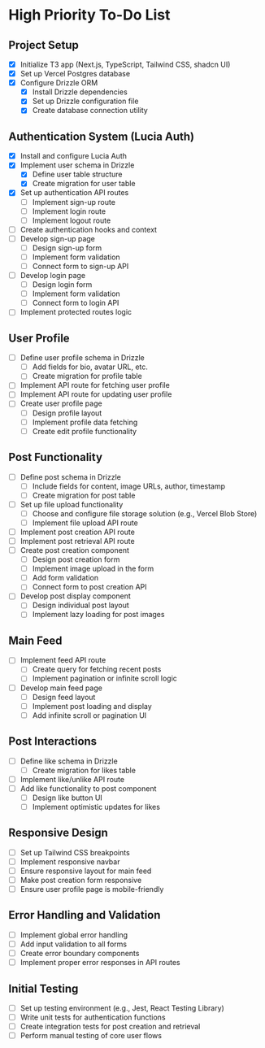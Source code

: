 # High Priority To-Do List

## Project Setup

- [x] Initialize T3 app (Next.js, TypeScript, Tailwind CSS, shadcn UI)
- [x] Set up Vercel Postgres database
- [x] Configure Drizzle ORM
  - [x] Install Drizzle dependencies
  - [x] Set up Drizzle configuration file
  - [x] Create database connection utility

## Authentication System (Lucia Auth)

- [x] Install and configure Lucia Auth
- [x] Implement user schema in Drizzle
  - [x] Define user table structure
  - [x] Create migration for user table
- [x] Set up authentication API routes
  - [ ] Implement sign-up route
  - [ ] Implement login route
  - [ ] Implement logout route
- [ ] Create authentication hooks and context
- [ ] Develop sign-up page
  - [ ] Design sign-up form
  - [ ] Implement form validation
  - [ ] Connect form to sign-up API
- [ ] Develop login page
  - [ ] Design login form
  - [ ] Implement form validation
  - [ ] Connect form to login API
- [ ] Implement protected routes logic

## User Profile

- [ ] Define user profile schema in Drizzle
  - [ ] Add fields for bio, avatar URL, etc.
  - [ ] Create migration for profile table
- [ ] Implement API route for fetching user profile
- [ ] Implement API route for updating user profile
- [ ] Create user profile page
  - [ ] Design profile layout
  - [ ] Implement profile data fetching
  - [ ] Create edit profile functionality

## Post Functionality

- [ ] Define post schema in Drizzle
  - [ ] Include fields for content, image URLs, author, timestamp
  - [ ] Create migration for post table
- [ ] Set up file upload functionality
  - [ ] Choose and configure file storage solution (e.g., Vercel Blob Store)
  - [ ] Implement file upload API route
- [ ] Implement post creation API route
- [ ] Implement post retrieval API route
- [ ] Create post creation component
  - [ ] Design post creation form
  - [ ] Implement image upload in the form
  - [ ] Add form validation
  - [ ] Connect form to post creation API
- [ ] Develop post display component
  - [ ] Design individual post layout
  - [ ] Implement lazy loading for post images

## Main Feed

- [ ] Implement feed API route
  - [ ] Create query for fetching recent posts
  - [ ] Implement pagination or infinite scroll logic
- [ ] Develop main feed page
  - [ ] Design feed layout
  - [ ] Implement post loading and display
  - [ ] Add infinite scroll or pagination UI

## Post Interactions

- [ ] Define like schema in Drizzle
  - [ ] Create migration for likes table
- [ ] Implement like/unlike API route
- [ ] Add like functionality to post component
  - [ ] Design like button UI
  - [ ] Implement optimistic updates for likes

## Responsive Design

- [ ] Set up Tailwind CSS breakpoints
- [ ] Implement responsive navbar
- [ ] Ensure responsive layout for main feed
- [ ] Make post creation form responsive
- [ ] Ensure user profile page is mobile-friendly

## Error Handling and Validation

- [ ] Implement global error handling
- [ ] Add input validation to all forms
- [ ] Create error boundary components
- [ ] Implement proper error responses in API routes

## Initial Testing

- [ ] Set up testing environment (e.g., Jest, React Testing Library)
- [ ] Write unit tests for authentication functions
- [ ] Create integration tests for post creation and retrieval
- [ ] Perform manual testing of core user flows
